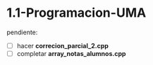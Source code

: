 # 1.1-Programacion-UMA

pendiente:
- [ ] hacer **correcion_parcial_2.cpp** 
- [ ] completar **array_notas_alumnos.cpp**
